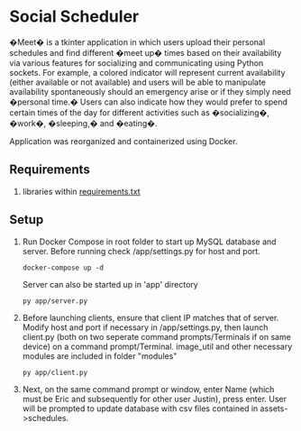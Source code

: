# Social Scheduler

�Meet� is a tkinter application in which users upload their personal schedules and find different �meet up� times based on their availability via various 
features for socializing and communicating using Python sockets. For example, a colored indicator will represent current availability (either available or not available) 
and users will be able to manipulate availability spontaneously should an emergency arise or if they simply need �personal time.� Users can also indicate
 how they would prefer to spend certain times of the day for different activities such as �socializing�, �work�, �sleeping,� and �eating�.

Application was reorganized and containerized using Docker. 

## Requirements
1) libraries within [requirements.txt](requirements.txt)


## Setup
1) Run Docker Compose in root folder to start up MySQL database and server. Before running check /app/settings.py for host and port.

    ```
    docker-compose up -d
    ```

    Server can also be started up in 'app' directory

    ```
    py app/server.py
    ```

2) Before launching clients, ensure that client IP matches that of server. Modify host and port if necessary in /app/settings.py, then launch client.py (both on two seperate command prompts/Terminals if on same device)  on a command prompt/Terminal. image_util and other necessary modules are included in folder "modules"

    ```
    py app/client.py
    ```

3) Next, on the same command prompt or window, enter Name (which must be Eric and subsequently for other user Justin), press enter. User will be prompted to update database with csv files contained in assets->schedules.


